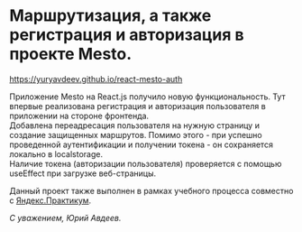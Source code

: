 # Маршрутизация, а также регистрация и авторизация в проекте Mesto.    
https://yuryavdeev.github.io/react-mesto-auth    

Приложение Mesto на React.js получило новую функциональность. 
Тут впервые реализована регистрация и авторизация пользователя в приложении на стороне фронтенда.    
Добавлена переадресация пользователя на нужную страницу и создание защищенных маршрутов. Помимо этого - при успешно проведенной аутентификации и получении токена - он сохраняется локально в localstorage.    
Наличие токена (авторизации пользователя) проверяется с помощью useEffect при загрузке веб-страницы.    

Данный проект также выполнен в рамках учебного процесса совместно с [Яндекс.Практикум](https://praktikum.yandex.ru/).    

_С уважением, Юрий Авдеев._
